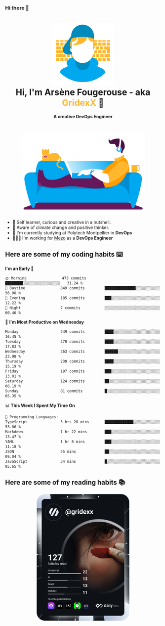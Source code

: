 ### Hi there 👋

<!--
**GridexX/gridexx** is a ✨ _special_ ✨ repository because its `README.md` (this file) appears on your GitHub profile.

Here are some ideas to get you started:

- 🔭 I’m currently working on ...
- 🌱 I’m currently learning ...
- 👯 I’m looking to collaborate on ...
- 🤔 I’m looking for help with ...
- 💬 Ask me about ...
- 📫 How to reach me: ...
- 😄 Pronouns: ...
- ⚡ Fun fact: ...
-->


<!-- Header -->
<h1 align="center">
  <img src="./images/user_profile.png" width="200">
  <br>
  Hi, I'm Arsène Fougerouse - aka <span style="color:#ffb72e">GridexX</span> 👋
</h1>


<p align="center">
  <b>A creative DevOps Engineer </b>
</p>
<br/>
<p align="center">
  <img src="./images/man_couch.png" width="400">
</p>

- 🎨 Self learner, curious and creative in a nutshell. 
- 🌱 Aware of climate change and positive thinker.
- 📕 I'm currently studying at Polytech Montpellier in **DevOps**
- 👨🏻‍💻 I'm working for [Mezo](https://meso-lr.umontpellier.fr/) as a **DevOps Engineer**


## Here are some of my coding habits ⌨️

<!-- Add a section about tech and Ops stack
  Like this one : https://github.com/Xanthus58#-tech-stack
-->
<!--START_SECTION:waka-->
**I'm an Early 🐤** 

```text
🌞 Morning                473 commits         ████████░░░░░░░░░░░░░░░░░   31.24 % 
🌆 Daytime                849 commits         ██████████████░░░░░░░░░░░   56.08 % 
🌃 Evening                185 commits         ███░░░░░░░░░░░░░░░░░░░░░░   12.22 % 
🌙 Night                  7 commits           ░░░░░░░░░░░░░░░░░░░░░░░░░   00.46 % 
```
📅 **I'm Most Productive on Wednesday** 

```text
Monday                   249 commits         ████░░░░░░░░░░░░░░░░░░░░░   16.45 % 
Tuesday                  270 commits         ████░░░░░░░░░░░░░░░░░░░░░   17.83 % 
Wednesday                363 commits         ██████░░░░░░░░░░░░░░░░░░░   23.98 % 
Thursday                 230 commits         ████░░░░░░░░░░░░░░░░░░░░░   15.19 % 
Friday                   197 commits         ███░░░░░░░░░░░░░░░░░░░░░░   13.01 % 
Saturday                 124 commits         ██░░░░░░░░░░░░░░░░░░░░░░░   08.19 % 
Sunday                   81 commits          █░░░░░░░░░░░░░░░░░░░░░░░░   05.35 % 
```


📊 **This Week I Spent My Time On** 

```text
💬 Programming Languages: 
TypeScript               5 hrs 28 mins       █████████████░░░░░░░░░░░░   53.86 % 
Markdown                 1 hr 22 mins        ███░░░░░░░░░░░░░░░░░░░░░░   13.47 % 
YAML                     1 hr 8 mins         ███░░░░░░░░░░░░░░░░░░░░░░   11.18 % 
JSON                     55 mins             ██░░░░░░░░░░░░░░░░░░░░░░░   09.04 % 
JavaScript               34 mins             █░░░░░░░░░░░░░░░░░░░░░░░░   05.65 % 
```


<!--END_SECTION:waka-->

## Here are some of my reading habits 📚
<div  align="center">
  <img src="./images/devcard.svg" width="300">
</div>
